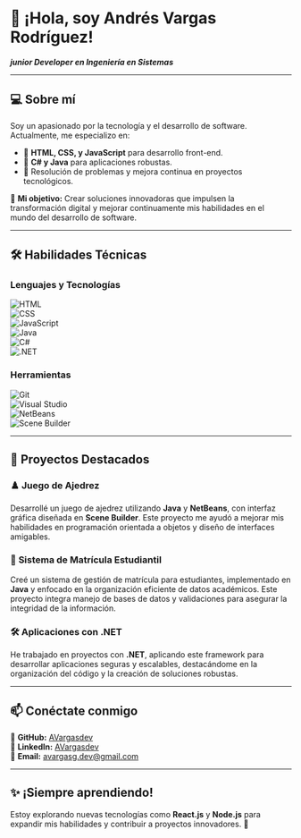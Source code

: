 # 👋 ¡Hola, soy Andrés Vargas Rodríguez!  
**_junior Developer en Ingeniería en Sistemas_**  

---

## 💻 **Sobre mí**  
Soy un apasionado por la tecnología y el desarrollo de software. Actualmente, me especializo en:  
- 🔹 **HTML, CSS, y JavaScript** para desarrollo front-end.  
- 🔹 **C# y Java** para aplicaciones robustas.  
- 🔹 Resolución de problemas y mejora continua en proyectos tecnológicos.  

🎯 **Mi objetivo:** Crear soluciones innovadoras que impulsen la transformación digital y mejorar continuamente mis habilidades en el mundo del desarrollo de software.

---

## 🛠️ **Habilidades Técnicas**  

### Lenguajes y Tecnologías  
![HTML](https://img.shields.io/badge/-HTML5-orange?style=flat&logo=html5&logoColor=white)  
![CSS](https://img.shields.io/badge/-CSS3-blue?style=flat&logo=css3&logoColor=white)  
![JavaScript](https://img.shields.io/badge/-JavaScript-yellow?style=flat&logo=javascript&logoColor=white)  
![Java](https://img.shields.io/badge/-Java-red?style=flat&logo=java&logoColor=white)  
![C#](https://img.shields.io/badge/-C%23-purple?style=flat&logo=csharp&logoColor=white)  
![.NET](https://img.shields.io/badge/-.NET-blueviolet?style=flat&logo=.net&logoColor=white)

### Herramientas  
![Git](https://img.shields.io/badge/-Git-black?style=flat&logo=git&logoColor=white)  
![Visual Studio](https://img.shields.io/badge/-Visual%20Studio-blueviolet?style=flat&logo=visual-studio&logoColor=white)  
![NetBeans](https://img.shields.io/badge/-NetBeans-green?style=flat&logo=apache-netbeans-ide&logoColor=white)  
![Scene Builder](https://img.shields.io/badge/-Scene%20Builder-lightgrey?style=flat&logo=java&logoColor=white)

---

## 🌟 **Proyectos Destacados**  
### ♟️ **Juego de Ajedrez**  
Desarrollé un juego de ajedrez utilizando **Java** y **NetBeans**, con interfaz gráfica diseñada en **Scene Builder**. Este proyecto me ayudó a mejorar mis habilidades en programación orientada a objetos y diseño de interfaces amigables.

### 📘 **Sistema de Matrícula Estudiantil**  
Creé un sistema de gestión de matrícula para estudiantes, implementado en **Java** y enfocado en la organización eficiente de datos académicos. Este proyecto integra manejo de bases de datos y validaciones para asegurar la integridad de la información.

### 🛠️ **Aplicaciones con .NET**  
He trabajado en proyectos con **.NET**, aplicando este framework para desarrollar aplicaciones seguras y escalables, destacándome en la organización del código y la creación de soluciones robustas.

---

## 📫 **Conéctate conmigo**  
📍 **GitHub:** [AVargasdev](https://github.com/AVargasdev)  
📍 **LinkedIn:** [AVargasdev](https://www.linkedin.com/in/AVargasdev)  
📍 **Email:** avargasg.dev@gmail.com  

---

## ✨ **¡Siempre aprendiendo!**  
Estoy explorando nuevas tecnologías como **React.js** y **Node.js** para expandir mis habilidades y contribuir a proyectos innovadores. 🚀  
